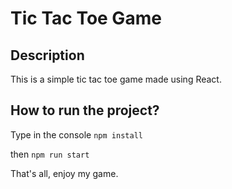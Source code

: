# Tic Tac Toe Game

## Description
This is a simple tic tac toe game made using React.

## How to run the project?
Type in the console
`npm install`

then
`npm run start`

That's all, enjoy my game.